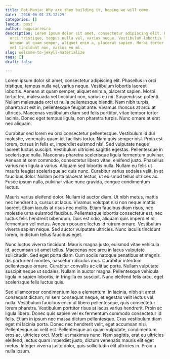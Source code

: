 ```yaml
---
title: Bot-Mania: Why are they building it, hoping we will come.
date: '2016-06-01 23:12:29'
categories: []
layout: post
author: hugocarreira
description: Lorem ipsum dolor sit amet, consectetur adipiscing elit. Phasellus in
  orci tristique, tempus nulla vel, varius neque. Vestibulum lobortis laoreet lobortis.
  Aenean at quam semper, aliquet enim a, placerat sapien. Morbi tortor leo, malesuada
  vel tincidunt non, varius eu mi.
slug: welcome-to-jekyll-materialize
tags: []
draft: false

---
```

Lorem ipsum dolor sit amet, consectetur adipiscing elit. Phasellus in orci tristique, tempus nulla vel, varius neque. Vestibulum lobortis laoreet lobortis. Aenean at quam semper, aliquet enim a, placerat sapien. Morbi tortor leo, malesuada vel tincidunt non, varius eu mi. Suspendisse potenti. Nullam malesuada orci ut nulla pellentesque blandit. Nam nibh turpis, pharetra at est in, pellentesque feugiat ante. Vivamus rhoncus at arcu at ultrices. Maecenas vestibulum diam sed felis porttitor, vitae tempor tortor lacinia. Donec eget tempus ligula, non pharetra turpis. Nunc ornare at erat nec aliquam.  


Curabitur sed lorem eu orci consectetur pellentesque. Vestibulum id dui molestie, venenatis quam id, facilisis tortor. Nam quis semper nisl. Proin est lorem, cursus in felis et, imperdiet euismod nisi. Sed vulputate neque laoreet luctus suscipit. Vestibulum ultricies sagittis egestas. Pellentesque in scelerisque nulla. Maecenas pharetra scelerisque ligula fermentum pulvinar. Aenean at sem commodo, consectetur libero vitae, eleifend justo. Phasellus varius non ligula a varius. Aliquam sed lobortis nulla. Nullam eu felis ut mauris feugiat scelerisque ac quis nunc. Curabitur varius sodales velit. In at faucibus dolor. Nullam porta placerat lectus, ut euismod tellus ultrices ac. Fusce ipsum nulla, pulvinar vitae nunc gravida, congue condimentum lectus.  


Mauris varius eleifend dolor. Nullam id auctor diam. Ut nibh metus, mattis nec hendrerit a, cursus at lacus. Vivamus volutpat nisi non neque mattis laoreet. Etiam iaculis at risus nec mollis. Etiam faucibus diam risus, nec molestie urna euismod faucibus. Pellentesque lobortis consectetur est, nec luctus felis hendrerit bibendum. Duis est odio, aliquam quis imperdiet id, fermentum vel metus. Aenean posuere lectus id rutrum ornare. Vestibulum viverra sapien neque. Sed auctor vulputate ultricies. Nunc iaculis tincidunt lorem, in dictum tellus faucibus eget.


Nunc luctus viverra tincidunt. Mauris magna justo, euismod vitae vehicula id, accumsan sit amet tellus. Maecenas nec arcu in lacus vulputate sollicitudin. Sed eget porta diam. Cum sociis natoque penatibus et magnis dis parturient montes, nascetur ridiculus mus. Curabitur interdum pellentesque ornare. Curabitur convallis ac elit ac porta. Nullam vulputate suscipit neque ut sodales. Nullam in auctor magna. Pellentesque vehicula ligula in sapien lobortis, in fringilla ex suscipit. Nunc eleifend felis arcu, eget scelerisque felis luctus quis.  


Sed ullamcorper condimentum leo a elementum. In lacinia, nibh sit amet consequat dictum, mi sem consequat neque, et egestas velit lectus vel nulla. Vestibulum faucibus enim ut libero pellentesque, quis consectetur lorem pharetra. Vestibulum porttitor risus at lacus varius hendrerit. Proin ac ligula libero. Donec quis sapien vel ex fermentum commodo consectetur id felis. Etiam in ipsum nec massa dictum pellentesque. Cras vestibulum diam eget mi lacinia porta. Donec nec hendrerit velit, eget accumsan nisi. Pellentesque ac velit est. Pellentesque ac quam vulputate, condimentum eros ac, ultricies orci. Morbi ut maximus nunc. Nam sagittis, erat eu ultricies eleifend, lectus quam imperdiet justo, dictum venenatis mauris elit eget metus. Integer viverra justo dolor, quis sollicitudin elit ultricies in. Proin a nulla ipsum.  
